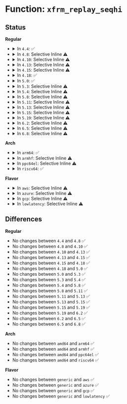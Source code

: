 # Function: <code>xfrm_replay_seqhi</code>

## Status
<b>Regular</b>
<ul>
<li>
<details>
<summary>In <code>4.4</code>: ✅</summary>

```c
u32 xfrm_replay_seqhi(struct xfrm_state *x, __be32 net_seq);
```

**Collision:** Unique Global

**Inline:** No

**Transformation:** False

**Instances:**

```
In net/xfrm/xfrm_replay.c (ffffffff817bd1d0)
Location: net/xfrm/xfrm_replay.c:24
Inline: False
Direct callers:
  - net/xfrm/xfrm_input.c:xfrm_input
  - net/xfrm/xfrm_replay.c:xfrm_replay_recheck_esn
  - net/xfrm/xfrm_replay.c:xfrm_replay_advance_esn
```
**Symbols:**

```
ffffffff817bd1d0-ffffffff817bd212: xfrm_replay_seqhi (STB_GLOBAL)
```
</details>
</li>
<li>
<details>
<summary>In <code>4.8</code>: Selective Inline ⚠️</summary>

```c
u32 xfrm_replay_seqhi(struct xfrm_state *x, __be32 net_seq);
```

**Collision:** Unique Global

**Inline:** Selective

**Transformation:** False

**Instances:**

```
In net/xfrm/xfrm_replay.c (ffffffff8182991a)
Location: net/xfrm/xfrm_replay.c:24
Inline: True
Inline callers:
  - net/xfrm/xfrm_replay.c:xfrm_replay_advance_esn
  - net/xfrm/xfrm_replay.c:xfrm_replay_recheck_esn
Direct callers:
  - net/xfrm/xfrm_input.c:xfrm_input
```
**Symbols:**

```
ffffffff8182a310-ffffffff8182a352: xfrm_replay_seqhi (STB_GLOBAL)
```
</details>
</li>
<li>
<details>
<summary>In <code>4.10</code>: Selective Inline ⚠️</summary>

```c
u32 xfrm_replay_seqhi(struct xfrm_state *x, __be32 net_seq);
```

**Collision:** Unique Global

**Inline:** Selective

**Transformation:** False

**Instances:**

```
In net/xfrm/xfrm_replay.c (ffffffff8185b2ea)
Location: net/xfrm/xfrm_replay.c:24
Inline: True
Inline callers:
  - net/xfrm/xfrm_replay.c:xfrm_replay_advance_esn
  - net/xfrm/xfrm_replay.c:xfrm_replay_recheck_esn
Direct callers:
  - net/xfrm/xfrm_input.c:xfrm_input
```
**Symbols:**

```
ffffffff8185bce0-ffffffff8185bd22: xfrm_replay_seqhi (STB_GLOBAL)
```
</details>
</li>
<li>
<details>
<summary>In <code>4.13</code>: Selective Inline ⚠️</summary>

```c
u32 xfrm_replay_seqhi(struct xfrm_state *x, __be32 net_seq);
```

**Collision:** Unique Global

**Inline:** Selective

**Transformation:** False

**Instances:**

```
In net/xfrm/xfrm_replay.c (ffffffff8187f737)
Location: net/xfrm/xfrm_replay.c:24
Inline: True
Inline callers:
  - net/xfrm/xfrm_replay.c:xfrm_replay_advance_esn
  - net/xfrm/xfrm_replay.c:xfrm_replay_recheck_esn
Direct callers:
  - net/xfrm/xfrm_input.c:xfrm_input
```
**Symbols:**

```
ffffffff8187f1c0-ffffffff8187f202: xfrm_replay_seqhi (STB_GLOBAL)
```
</details>
</li>
<li>
<details>
<summary>In <code>4.15</code>: Selective Inline ⚠️</summary>

```c
u32 xfrm_replay_seqhi(struct xfrm_state *x, __be32 net_seq);
```

**Collision:** Unique Global

**Inline:** Selective

**Transformation:** False

**Instances:**

```
In net/xfrm/xfrm_replay.c (ffffffff81900867)
Location: net/xfrm/xfrm_replay.c:24
Inline: True
Inline callers:
  - net/xfrm/xfrm_replay.c:xfrm_replay_advance_esn
  - net/xfrm/xfrm_replay.c:xfrm_replay_recheck_esn
Direct callers:
  - net/xfrm/xfrm_input.c:xfrm_input
```
**Symbols:**

```
ffffffff819002e0-ffffffff81900322: xfrm_replay_seqhi (STB_GLOBAL)
```
</details>
</li>
<li>
<details>
<summary>In <code>4.18</code>: ✅</summary>

```c
u32 xfrm_replay_seqhi(struct xfrm_state *x, __be32 net_seq);
```

**Collision:** Unique Global

**Inline:** No

**Transformation:** False

**Instances:**

```
In net/xfrm/xfrm_replay.c (ffffffff81956df0)
Location: net/xfrm/xfrm_replay.c:24
Inline: False
Direct callers:
  - net/xfrm/xfrm_input.c:xfrm_input
  - net/xfrm/xfrm_replay.c:xfrm_replay_advance_esn
  - net/xfrm/xfrm_replay.c:xfrm_replay_recheck_esn
```
**Symbols:**

```
ffffffff81956df0-ffffffff81956e30: xfrm_replay_seqhi (STB_GLOBAL)
```
</details>
</li>
<li>
<details>
<summary>In <code>5.0</code>: ✅</summary>

```c
u32 xfrm_replay_seqhi(struct xfrm_state *x, __be32 net_seq);
```

**Collision:** Unique Global

**Inline:** No

**Transformation:** False

**Instances:**

```
In net/xfrm/xfrm_replay.c (ffffffff8198ba10)
Location: net/xfrm/xfrm_replay.c:24
Inline: False
Direct callers:
  - net/xfrm/xfrm_input.c:xfrm_input
  - net/xfrm/xfrm_replay.c:xfrm_replay_advance_esn
  - net/xfrm/xfrm_replay.c:xfrm_replay_recheck_esn
```
**Symbols:**

```
ffffffff8198ba10-ffffffff8198ba50: xfrm_replay_seqhi (STB_GLOBAL)
```
</details>
</li>
<li>
<details>
<summary>In <code>5.3</code>: Selective Inline ⚠️</summary>

```c
u32 xfrm_replay_seqhi(struct xfrm_state *x, __be32 net_seq);
```

**Collision:** Unique Global

**Inline:** Selective

**Transformation:** False

**Instances:**

```
In net/xfrm/xfrm_replay.c (ffffffff819f7577)
Location: net/xfrm/xfrm_replay.c:12
Inline: True
Inline callers:
  - net/xfrm/xfrm_replay.c:xfrm_replay_advance_esn
  - net/xfrm/xfrm_replay.c:xfrm_replay_recheck_esn
Direct callers:
  - net/xfrm/xfrm_input.c:xfrm_input
```
**Symbols:**

```
ffffffff819f6f60-ffffffff819f6fa0: xfrm_replay_seqhi (STB_GLOBAL)
```
</details>
</li>
<li>
<details>
<summary>In <code>5.4</code>: Selective Inline ⚠️</summary>

```c
u32 xfrm_replay_seqhi(struct xfrm_state *x, __be32 net_seq);
```

**Collision:** Unique Global

**Inline:** Selective

**Transformation:** False

**Instances:**

```
In net/xfrm/xfrm_replay.c (ffffffff81a2e1c7)
Location: net/xfrm/xfrm_replay.c:12
Inline: True
Inline callers:
  - net/xfrm/xfrm_replay.c:xfrm_replay_advance_esn
  - net/xfrm/xfrm_replay.c:xfrm_replay_recheck_esn
Direct callers:
  - net/xfrm/xfrm_input.c:xfrm_input
```
**Symbols:**

```
ffffffff81a2dbb0-ffffffff81a2dbf0: xfrm_replay_seqhi (STB_GLOBAL)
```
</details>
</li>
<li>
<details>
<summary>In <code>5.8</code>: Selective Inline ⚠️</summary>

```c
u32 xfrm_replay_seqhi(struct xfrm_state *x, __be32 net_seq);
```

**Collision:** Unique Global

**Inline:** Selective

**Transformation:** False

**Instances:**

```
In net/xfrm/xfrm_replay.c (ffffffff81b212bd)
Location: net/xfrm/xfrm_replay.c:12
Inline: True
Inline callers:
  - net/xfrm/xfrm_replay.c:xfrm_replay_advance_esn
  - net/xfrm/xfrm_replay.c:xfrm_replay_recheck_esn
Direct callers:
  - net/xfrm/xfrm_input.c:xfrm_input
```
**Symbols:**

```
ffffffff81b205e0-ffffffff81b20620: xfrm_replay_seqhi (STB_GLOBAL)
```
</details>
</li>
<li>
<details>
<summary>In <code>5.11</code>: Selective Inline ⚠️</summary>

```c
u32 xfrm_replay_seqhi(struct xfrm_state *x, __be32 net_seq);
```

**Collision:** Unique Global

**Inline:** Selective

**Transformation:** False

**Instances:**

```
In net/xfrm/xfrm_replay.c (ffffffff81b2fc4d)
Location: net/xfrm/xfrm_replay.c:12
Inline: True
Inline callers:
  - net/xfrm/xfrm_replay.c:xfrm_replay_advance_esn
  - net/xfrm/xfrm_replay.c:xfrm_replay_recheck_esn
Direct callers:
  - net/xfrm/xfrm_input.c:xfrm_input
```
**Symbols:**

```
ffffffff81b2ef20-ffffffff81b2ef60: xfrm_replay_seqhi (STB_GLOBAL)
```
</details>
</li>
<li>
<details>
<summary>In <code>5.13</code>: Selective Inline ⚠️</summary>

```c
u32 xfrm_replay_seqhi(struct xfrm_state *x, __be32 net_seq);
```

**Collision:** Unique Global

**Inline:** Selective

**Transformation:** False

**Instances:**

```
In net/xfrm/xfrm_replay.c (ffffffff81b1d7ee)
Location: net/xfrm/xfrm_replay.c:12
Inline: True
Inline callers:
  - net/xfrm/xfrm_replay.c:xfrm_replay_advance_esn
  - net/xfrm/xfrm_replay.c:xfrm_replay_recheck_esn
Direct callers:
  - net/xfrm/xfrm_input.c:xfrm_input
```
**Symbols:**

```
ffffffff81b1cce0-ffffffff81b1cd20: xfrm_replay_seqhi (STB_GLOBAL)
```
</details>
</li>
<li>
<details>
<summary>In <code>5.15</code>: Selective Inline ⚠️</summary>

```c
u32 xfrm_replay_seqhi(struct xfrm_state *x, __be32 net_seq);
```

**Collision:** Unique Global

**Inline:** Selective

**Transformation:** False

**Instances:**

```
In net/xfrm/xfrm_replay.c (ffffffff81be1ede)
Location: net/xfrm/xfrm_replay.c:12
Inline: True
Inline callers:
  - net/xfrm/xfrm_replay.c:xfrm_replay_advance_esn
  - net/xfrm/xfrm_replay.c:xfrm_replay_recheck
Direct callers:
  - net/xfrm/xfrm_input.c:xfrm_input
```
**Symbols:**

```
ffffffff81be17d0-ffffffff81be1810: xfrm_replay_seqhi (STB_GLOBAL)
```
</details>
</li>
<li>
<details>
<summary>In <code>5.19</code>: Selective Inline ⚠️</summary>

```c
u32 xfrm_replay_seqhi(struct xfrm_state *x, __be32 net_seq);
```

**Collision:** Unique Global

**Inline:** Selective

**Transformation:** False

**Instances:**

```
In net/xfrm/xfrm_replay.c (ffffffff81d78f0e)
Location: net/xfrm/xfrm_replay.c:12
Inline: True
Inline callers:
  - net/xfrm/xfrm_replay.c:xfrm_replay_advance_esn
  - net/xfrm/xfrm_replay.c:xfrm_replay_recheck
Direct callers:
  - net/xfrm/xfrm_input.c:xfrm_input
```
**Symbols:**

```
ffffffff81d786f0-ffffffff81d78748: xfrm_replay_seqhi (STB_GLOBAL)
```
</details>
</li>
<li>
<details>
<summary>In <code>6.2</code>: Selective Inline ⚠️</summary>

```c
u32 xfrm_replay_seqhi(struct xfrm_state *x, __be32 net_seq);
```

**Collision:** Unique Global

**Inline:** Selective

**Transformation:** False

**Instances:**

```
In net/xfrm/xfrm_replay.c (ffffffff81f4595e)
Location: net/xfrm/xfrm_replay.c:12
Inline: True
Inline callers:
  - net/xfrm/xfrm_replay.c:xfrm_replay_advance_esn
  - net/xfrm/xfrm_replay.c:xfrm_replay_recheck
Direct callers:
  - net/xfrm/xfrm_input.c:xfrm_input
```
**Symbols:**

```
ffffffff81f44ff0-ffffffff81f45048: xfrm_replay_seqhi (STB_GLOBAL)
```
</details>
</li>
<li>
<details>
<summary>In <code>6.5</code>: Selective Inline ⚠️</summary>

```c
u32 xfrm_replay_seqhi(struct xfrm_state *x, __be32 net_seq);
```

**Collision:** Unique Global

**Inline:** Selective

**Transformation:** False

**Instances:**

```
In net/xfrm/xfrm_replay.c (ffffffff81fa517e)
Location: net/xfrm/xfrm_replay.c:12
Inline: True
Inline callers:
  - net/xfrm/xfrm_replay.c:xfrm_replay_advance_esn
  - net/xfrm/xfrm_replay.c:xfrm_replay_recheck
Direct callers:
  - net/xfrm/xfrm_input.c:xfrm_input
```
**Symbols:**

```
ffffffff81fa4800-ffffffff81fa4858: xfrm_replay_seqhi (STB_GLOBAL)
```
</details>
</li>
<li>
<details>
<summary>In <code>6.8</code>: Selective Inline ⚠️</summary>

```c
u32 xfrm_replay_seqhi(struct xfrm_state *x, __be32 net_seq);
```

**Collision:** Unique Global

**Inline:** Selective

**Transformation:** False

**Instances:**

```
In net/xfrm/xfrm_replay.c (ffffffff820724ce)
Location: net/xfrm/xfrm_replay.c:12
Inline: True
Inline callers:
  - net/xfrm/xfrm_replay.c:xfrm_replay_advance_esn
  - net/xfrm/xfrm_replay.c:xfrm_replay_recheck
Direct callers:
  - net/xfrm/xfrm_input.c:xfrm_input
```
**Symbols:**

```
ffffffff82071b50-ffffffff82071ba8: xfrm_replay_seqhi (STB_GLOBAL)
```
</details>
</li>
</ul>
<b>Arch</b>
<ul>
<li>
<details>
<summary>In <code>arm64</code>: ✅</summary>

```c
u32 xfrm_replay_seqhi(struct xfrm_state *x, __be32 net_seq);
```

**Collision:** Unique Global

**Inline:** No

**Transformation:** False

**Instances:**

```
In net/xfrm/xfrm_replay.c (ffff800010ceca10)
Location: net/xfrm/xfrm_replay.c:12
Inline: False
Direct callers:
  - net/xfrm/xfrm_input.c:xfrm_input
  - net/xfrm/xfrm_replay.c:xfrm_replay_advance_esn
  - net/xfrm/xfrm_replay.c:xfrm_replay_recheck_esn
```
**Symbols:**

```
ffff800010ceca10-ffff800010ceca90: xfrm_replay_seqhi (STB_GLOBAL)
```
</details>
</li>
<li>
<details>
<summary>In <code>armhf</code>: Selective Inline ⚠️</summary>

```c
u32 xfrm_replay_seqhi(struct xfrm_state *x, __be32 net_seq);
```

**Collision:** Unique Global

**Inline:** Selective

**Transformation:** False

**Instances:**

```
In net/xfrm/xfrm_replay.c (c0df4fa4)
Location: net/xfrm/xfrm_replay.c:12
Inline: True
Inline callers:
  - net/xfrm/xfrm_replay.c:xfrm_replay_advance_esn
  - net/xfrm/xfrm_replay.c:xfrm_replay_recheck_esn
Direct callers:
  - net/xfrm/xfrm_input.c:xfrm_input
```
**Symbols:**

```
c0df48a4-c0df490c: xfrm_replay_seqhi (STB_GLOBAL)
```
</details>
</li>
<li>
<details>
<summary>In <code>ppc64el</code>: Selective Inline ⚠️</summary>

```c
u32 xfrm_replay_seqhi(struct xfrm_state *x, __be32 net_seq);
```

**Collision:** Unique Global

**Inline:** Selective

**Transformation:** False

**Instances:**

```
In net/xfrm/xfrm_replay.c (c000000000e1160c)
Location: net/xfrm/xfrm_replay.c:12
Inline: True
Inline callers:
  - net/xfrm/xfrm_replay.c:xfrm_replay_advance_esn
  - net/xfrm/xfrm_replay.c:xfrm_replay_recheck_esn
Direct callers:
  - net/xfrm/xfrm_input.c:xfrm_input
```
**Symbols:**

```
c000000000e10c30-c000000000e10cb4: xfrm_replay_seqhi (STB_GLOBAL)
```
</details>
</li>
<li>
<details>
<summary>In <code>riscv64</code>: ✅</summary>

```c
u32 xfrm_replay_seqhi(struct xfrm_state *x, __be32 net_seq);
```

**Collision:** Unique Global

**Inline:** No

**Transformation:** False

**Instances:**

```
In net/xfrm/xfrm_replay.c (ffffffe00083a028)
Location: net/xfrm/xfrm_replay.c:12
Inline: False
Direct callers:
  - net/xfrm/xfrm_input.c:xfrm_input
  - net/xfrm/xfrm_replay.c:xfrm_replay_advance_esn
  - net/xfrm/xfrm_replay.c:xfrm_replay_recheck_esn
```
**Symbols:**

```
ffffffe00083a028-ffffffe00083a0aa: xfrm_replay_seqhi (STB_GLOBAL)
```
</details>
</li>
</ul>
<b>Flavor</b>
<ul>
<li>
<details>
<summary>In <code>aws</code>: Selective Inline ⚠️</summary>

```c
u32 xfrm_replay_seqhi(struct xfrm_state *x, __be32 net_seq);
```

**Collision:** Unique Global

**Inline:** Selective

**Transformation:** False

**Instances:**

```
In net/xfrm/xfrm_replay.c (ffffffff819cd857)
Location: net/xfrm/xfrm_replay.c:12
Inline: True
Inline callers:
  - net/xfrm/xfrm_replay.c:xfrm_replay_advance_esn
  - net/xfrm/xfrm_replay.c:xfrm_replay_recheck_esn
Direct callers:
  - net/xfrm/xfrm_input.c:xfrm_input
```
**Symbols:**

```
ffffffff819cd240-ffffffff819cd280: xfrm_replay_seqhi (STB_GLOBAL)
```
</details>
</li>
<li>
<details>
<summary>In <code>azure</code>: Selective Inline ⚠️</summary>

```c
u32 xfrm_replay_seqhi(struct xfrm_state *x, __be32 net_seq);
```

**Collision:** Unique Global

**Inline:** Selective

**Transformation:** False

**Instances:**

```
In net/xfrm/xfrm_replay.c (ffffffff8198a647)
Location: net/xfrm/xfrm_replay.c:12
Inline: True
Inline callers:
  - net/xfrm/xfrm_replay.c:xfrm_replay_advance_esn
  - net/xfrm/xfrm_replay.c:xfrm_replay_recheck_esn
Direct callers:
  - net/xfrm/xfrm_input.c:xfrm_input
```
**Symbols:**

```
ffffffff8198a030-ffffffff8198a070: xfrm_replay_seqhi (STB_GLOBAL)
```
</details>
</li>
<li>
<details>
<summary>In <code>gcp</code>: Selective Inline ⚠️</summary>

```c
u32 xfrm_replay_seqhi(struct xfrm_state *x, __be32 net_seq);
```

**Collision:** Unique Global

**Inline:** Selective

**Transformation:** False

**Instances:**

```
In net/xfrm/xfrm_replay.c (ffffffff81a382d7)
Location: net/xfrm/xfrm_replay.c:12
Inline: True
Inline callers:
  - net/xfrm/xfrm_replay.c:xfrm_replay_advance_esn
  - net/xfrm/xfrm_replay.c:xfrm_replay_recheck_esn
Direct callers:
  - net/xfrm/xfrm_input.c:xfrm_input
```
**Symbols:**

```
ffffffff81a37cc0-ffffffff81a37d00: xfrm_replay_seqhi (STB_GLOBAL)
```
</details>
</li>
<li>
<details>
<summary>In <code>lowlatency</code>: Selective Inline ⚠️</summary>

```c
u32 xfrm_replay_seqhi(struct xfrm_state *x, __be32 net_seq);
```

**Collision:** Unique Global

**Inline:** Selective

**Transformation:** False

**Instances:**

```
In net/xfrm/xfrm_replay.c (ffffffff81a43fc7)
Location: net/xfrm/xfrm_replay.c:12
Inline: True
Inline callers:
  - net/xfrm/xfrm_replay.c:xfrm_replay_advance_esn
  - net/xfrm/xfrm_replay.c:xfrm_replay_recheck_esn
Direct callers:
  - net/xfrm/xfrm_input.c:xfrm_input
```
**Symbols:**

```
ffffffff81a43680-ffffffff81a436c0: xfrm_replay_seqhi (STB_GLOBAL)
```
</details>
</li>
</ul>

## Differences
<b>Regular</b>
<ul>
<li>
No changes between <code>4.4</code> and <code>4.8</code> ✅
</li>
<li>
No changes between <code>4.8</code> and <code>4.10</code> ✅
</li>
<li>
No changes between <code>4.10</code> and <code>4.13</code> ✅
</li>
<li>
No changes between <code>4.13</code> and <code>4.15</code> ✅
</li>
<li>
No changes between <code>4.15</code> and <code>4.18</code> ✅
</li>
<li>
No changes between <code>4.18</code> and <code>5.0</code> ✅
</li>
<li>
No changes between <code>5.0</code> and <code>5.3</code> ✅
</li>
<li>
No changes between <code>5.3</code> and <code>5.4</code> ✅
</li>
<li>
No changes between <code>5.4</code> and <code>5.8</code> ✅
</li>
<li>
No changes between <code>5.8</code> and <code>5.11</code> ✅
</li>
<li>
No changes between <code>5.11</code> and <code>5.13</code> ✅
</li>
<li>
No changes between <code>5.13</code> and <code>5.15</code> ✅
</li>
<li>
No changes between <code>5.15</code> and <code>5.19</code> ✅
</li>
<li>
No changes between <code>5.19</code> and <code>6.2</code> ✅
</li>
<li>
No changes between <code>6.2</code> and <code>6.5</code> ✅
</li>
<li>
No changes between <code>6.5</code> and <code>6.8</code> ✅
</li>
</ul>
<b>Arch</b>
<ul>
<li>
No changes between <code>amd64</code> and <code>arm64</code> ✅
</li>
<li>
No changes between <code>amd64</code> and <code>armhf</code> ✅
</li>
<li>
No changes between <code>amd64</code> and <code>ppc64el</code> ✅
</li>
<li>
No changes between <code>amd64</code> and <code>riscv64</code> ✅
</li>
</ul>
<b>Flavor</b>
<ul>
<li>
No changes between <code>generic</code> and <code>aws</code> ✅
</li>
<li>
No changes between <code>generic</code> and <code>azure</code> ✅
</li>
<li>
No changes between <code>generic</code> and <code>gcp</code> ✅
</li>
<li>
No changes between <code>generic</code> and <code>lowlatency</code> ✅
</li>
</ul>
